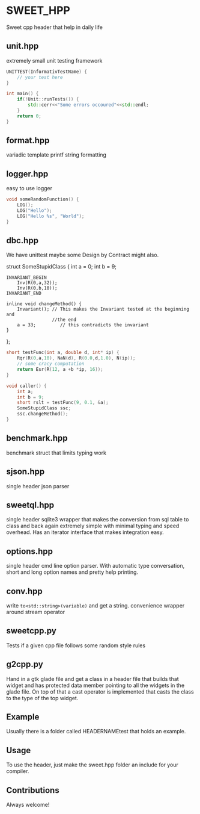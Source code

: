 SWEET_HPP
=========

Sweet cpp header that help in daily life

unit.hpp
--------
 extremely small unit testing framework 

```C++
UNITTEST(InformativTestName) {
	// your test here
}

int main() {
	if(!Unit::runTests()) {
		std::cerr<<"Some errors occoured"<<std::endl;
	}
	return 0;
}
```

 format.hpp
------------

 variadic template printf string formatting 

logger.hpp 
------------ 

easy to use logger
```C++
void someRandomFunction() {
	LOG();
	LOG("Hello");
	LOG("Hello %s", "World");
}
```

dbc.hpp
---------

We have unittest maybe some Design by Contract might also.

struct SomeStupidClass {
	int a = 0;
	int b = 9;

	INVARIANT_BEGIN
		Inv(R(0,a,32));
		Inv(R(0,b,10));
	INVARIANT_END

	inline void changeMethod() {
		Invariant(); // This makes the Invariant tested at the beginning and
					 //the end
		a = 33;		 	// this contradicts the invariant
	}
};

```C++
short testFunc(int a, double d, int* ip) {
	Rqr(R(0,a,10), NaN(d), R(0.0,d,1.0), N(ip));
	// some cracy computation
	return Esr(R(12, a +b *ip, 16));
}

void caller() {
	int a;
	int b = 9;
	short rslt = testFunc(9, 0.1, &a);
	SomeStupidClass ssc;
	ssc.changeMethod();
}
```


benchmark.hpp
---------

benchmark struct that limits typing work

sjson.hpp
---------

single header json parser

sweetql.hpp
---------

single header sqlite3 wrapper that makes the conversion from sql table to
class and back again extremely simple with minimal typing and speed overhead.
Has an iterator interface that makes integration easy.

options.hpp
---------

single header cmd line option parser. With automatic type conversation, short
and long option names and pretty help printing.

conv.hpp
---------

write `to<std::string>(variable)` and get a string. convenience wrapper around
stream operator

sweetcpp.py
---------

Tests if a given cpp file follows some random style rules

g2cpp.py
---------

Hand in a gtk glade file and get a class in a header file that builds that
widget and has protected data member pointing to all the widgets in the glade
file. On top of that a cast operator is implemented that casts the class to
the type of the top widget. 


Example
------
Usually there is a folder called HEADERNAMEtest that holds an example. 

Usage
-----
To use the header, just make the sweet.hpp folder an include for your compiler.

Contributions
--------
Always welcome!
